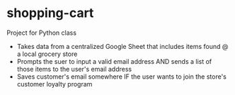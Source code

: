 # shopping-cart
Project for Python class
- Takes data from a centralized Google Sheet that includes items found @ a local grocery store
- Prompts the suer to input a valid email address AND sends a list of those items to the user's email address
- Saves customer's email somewhere IF the user wants to join the store's customer loyalty program
